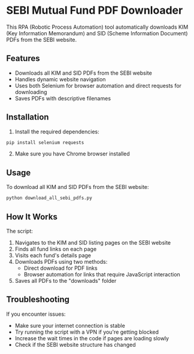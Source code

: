 # SEBI Mutual Fund PDF Downloader

This RPA (Robotic Process Automation) tool automatically downloads KIM (Key Information Memorandum) and SID (Scheme Information Document) PDFs from the SEBI website.

## Features

- Downloads all KIM and SID PDFs from the SEBI website
- Handles dynamic website navigation
- Uses both Selenium for browser automation and direct requests for downloading
- Saves PDFs with descriptive filenames

## Installation

1. Install the required dependencies:

```bash
pip install selenium requests
```

2. Make sure you have Chrome browser installed

## Usage

To download all KIM and SID PDFs from the SEBI website:

```bash
python download_all_sebi_pdfs.py
```

## How It Works

The script:

1. Navigates to the KIM and SID listing pages on the SEBI website
2. Finds all fund links on each page
3. Visits each fund's details page
4. Downloads PDFs using two methods:
   - Direct download for PDF links
   - Browser automation for links that require JavaScript interaction
5. Saves all PDFs to the "downloads" folder

## Troubleshooting

If you encounter issues:

- Make sure your internet connection is stable
- Try running the script with a VPN if you're getting blocked
- Increase the wait times in the code if pages are loading slowly
- Check if the SEBI website structure has changed